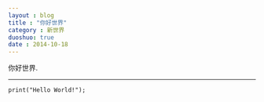 ```yaml
---
layout : blog
title : "你好世界"
category : 新世界
duoshuo: true
date : 2014-10-18
---
```


你好世界.
******

<!-- more -->

```
print("Hello World!");
```
